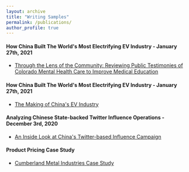 ```yaml
---
layout: archive
title: "Writing Samples"
permalink: /publications/
author_profile: true
---
```


#### How China Built The World's Most Electrifying EV Industry  - January 27th, 2021
* [Through the Lens of the Community: Reviewing Public Testimonies of Colorado Mental Health Care to Improve Medical Education](https://www.annfammed.org/content/21/Supplement_1/4257)

#### How China Built The World's Most Electrifying EV Industry  - January 27th, 2021
* [The Making of China's EV Industry](https://bg539685.medium.com/the-making-of-chinas-ev-industry-75f8448c589d)

#### Analyzing Chinese State-backed Twitter Influence Operations - December 3rd, 2020
* [An Inside Look at China's Twitter-based Influence Campaign](https://bg539685.medium.com/an-inside-look-at-chinas-twitter-influence-operation-d89c7a91c90)

#### Product Pricing Case Study
* [Cumberland Metal Industries Case Study](https://github.com/newing21/newing21.github.io/blob/master/files/Cumberland_Metals_Case_Study.pdf)








